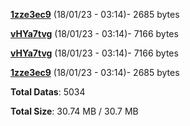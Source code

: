 [**1zze3ec9**](/data/1zze3ec9.txt) (18/01/23 - 03:14)- 2685 bytes

[**vHYa7tvg**](/data/vHYa7tvg.txt) (18/01/23 - 03:14)- 7166 bytes

[**vHYa7tvg**](/data/vHYa7tvg.txt) (18/01/23 - 03:14)- 7166 bytes

[**1zze3ec9**](/data/1zze3ec9.txt) (18/01/23 - 03:14)- 2685 bytes

**Total Datas**: 5034

**Total Size**: 30.74 MB / 30.7 MB